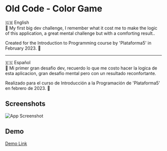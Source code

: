 # Old Code - Color Game

🇬🇧 English  
📖 My first big dev challenge, I remember what it cost me to make the logic of this application, a great mental challenge but with a comforting result..

Created for the Introduction to Programming course by 'Plataforma5' in February 2023. 🚀

---

🇪🇸 Español  
📖 Mi primer gran desafio dev, recuerdo lo que me costo hacer la logica de esta aplicacion, gran desafio mental pero con un resultado reconfortante.

Realizado para el curso de Introducción a la Programación de 'Plataforma5' en febrero de 2023. 🚀


## Screenshots

![App Screenshot](https://github.com/JoaquinHAcosta/oldCode-ColorGame/blob/main/Opera%20Instantánea_2024-01-08_172034_index.html.png)


## Demo

[Demo Link](https://joaquinhacosta.github.io/oldCode-ColorGame/)


